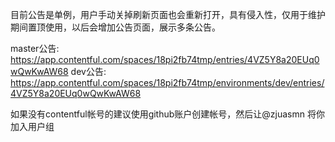 目前公告是单例，用户手动关掉刷新页面也会重新打开，具有侵入性，仅用于维护期间置顶使用，以后会增加公告页面，展示多条公告。

master公告: <https://app.contentful.com/spaces/18pi2fb74tmp/entries/4VZ5Y8a20EUq0wQwKwAW68>
dev公告: <https://app.contentful.com/spaces/18pi2fb74tmp/environments/dev/entries/4VZ5Y8a20EUq0wQwKwAW68>

如果没有contentful帐号的建议使用github账户创建帐号，然后让@zjuasmn 将你加入用户组